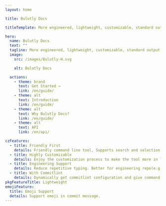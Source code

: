 ```yaml
---
layout: home

title: Bulutly Docs

titleTemplate: More engineered, lightweight, customizable, standard output format commitizen adapter

hero:
  name: Bulutly Docs
  text: ""
  tagline: More engineered, lightweight, customizable, standard output format Commitizen adapter and CLI.
  image:
    src: /images/Bulutly-H.svg

    alt: Bulutly Docs

  actions:
    - theme: brand
      text: Get Started →
      link: /en/guide/
    - theme: alt
      text: Introduction
      link: /en/guide/
    - theme: alt
      text: Why Bulutly Docs?
      link: /en/guide/
    - theme: alt
      text: API
      link: /en/api/

czFeatures:
  - title: Friendly First
    details: Friendly command line tool, Supports search and selection on the command line, reducing spelling errors.To be a lazy man.
  - title: Highly Customizable
    details: Enjoy the customization process to make the tool more in line with your or team habits.
  - title: Engineering Support
    details: Reduce repetitive typing. Better for engineering repo(e.g:monorepo) or business system. Easy link with issue.
  - title: With Commitlint
    details: Dynamically get commitlint configuration and give command line prompts.
pkgFeatureTitle: Lightweight
emojiFeature:
  title: Emoji Support
  details: Support emoji in commit message.
---
```

